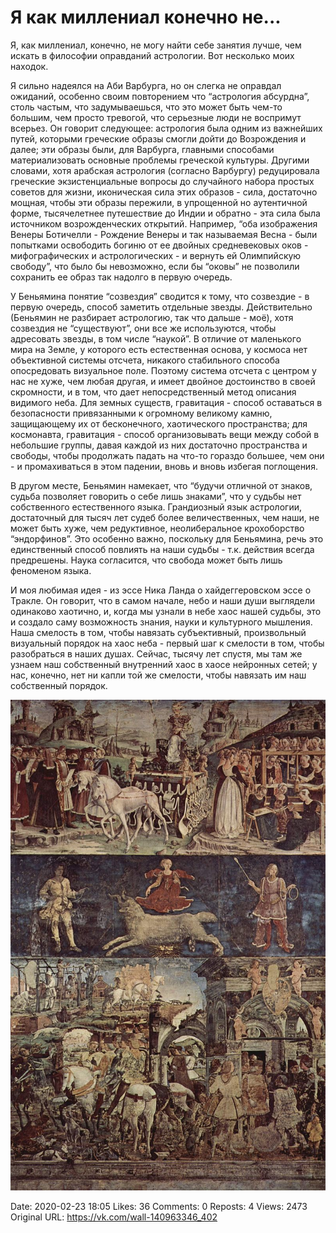 # Я как миллениал конечно не...

Я, как миллениал, конечно, не могу найти себе занятия лучше, чем искать в философии оправданий астрологии. Вот несколько моих находок. 
 
Я сильно надеялся на Аби Варбурга, но он слегка не оправдал ожиданий, особенно своим повторением что “астрология абсурдна”, столь частым, что задумываешься, что это может быть чем-то большим, чем просто тревогой, что серьезные люди не воспримут всерьез. Он говорит следующее: астрология была одним из важнейших путей, которыми греческие образы смогли дойти до Возрождения и далее; эти образы были, для Варбурга, главными способами материализовать основные проблемы греческой культуры. Другими словами, хотя арабская астрология (согласно Варбургу) редуцировала греческие экзистенциальные вопросы до случайного набора простых советов для жизни, иконическая сила этих образов - сила, достаточно мощная, чтобы эти образы пережили, в упрощенной но аутентичной форме, тысячелетнее путешествие до Индии и обратно - эта сила была источником возрожденческих открытий. Например, “оба изображения Венеры Ботичелли - Рождение Венеры и так называемая Весна - были попытками освободить богиню от ее двойных средневековых оков - мифографических и астрологических - и вернуть ей Олимпийскую свободу”, что было бы невозможно, если бы “оковы” не позволили сохранить ее образ так надолго в первую очередь. 
 
У Беньямина понятие “созвездия” сводится к тому, что созвездие - в первую очередь, способ заметить отдельные звезды. Действительно (Беньямин не разбирает астрологию, так что дальше - моё), хотя созвездия не “существуют”, они все же используются, чтобы адресовать звезды, в том числе “наукой”. В отличие от маленького мира на Земле, у которого есть естественная основа, у космоса нет объективной системы отсчета, никакого стабильного способа опосредовать визуальное поле. Поэтому система отсчета с центром у нас не хуже, чем любая другая, и имеет двойное достоинство в своей скромности, и в том, что дает непосредственный метод описания видимого неба. Для земных существ, гравитация - способ оставаться в безопасности привязанными к огромному великому камню, защищающему их от бесконечного, хаотического пространства; для космонавта, гравитация - способ организовывать вещи между собой в небольшие группы, давая каждой из них достаточно пространства и свободы, чтобы продолжать падать на что-то гораздо большее, чем они - и промахиваться в этом падении, вновь и вновь избегая поглощения. 
 
В другом месте, Беньямин намекает, что “будучи отличной от знаков, судьба позволяет говорить о себе лишь знаками”, что у судьбы нет собственного естественного языка. Грандиозный язык астрологии, достаточный для тысяч лет судеб более величественных, чем наши, не может быть хуже, чем редуктивное, неолиберальное крохоборство “эндорфинов”. Это особенно важно, поскольку для Беньямина, речь это единственный способ повлиять на наши судьбы - т.к. действия всегда предрешены. Наука согласится, что свобода может быть лишь феноменом языка. 
 
И моя любимая идея - из эссе Ника Ланда о хайдеггеровском эссе о Тракле. Он говорит, что в самом начале, небо и наши души выглядели одинаково хаотично, и, когда мы узнали в небе хаос нашей судьбы, это и создало саму возможность знания, науки и культурного мышления. Наша смелость в том, чтобы навязать субъективный, произвольный визуальный порядок на хаос неба - первый шаг к смелости в том, чтобы разобраться в наших душах. Сейчас, тысячу лет спустя, мы там же узнаем наш собственный внутренний хаос в хаосе нейронных сетей; у нас, конечно, нет ни капли той же смелости, чтобы навязать им наш собственный порядок.

![](attachments/457239119.jpg)

Date: 2020-02-23 18:05
Likes: 36
Comments: 0
Reposts: 4
Views: 2473
Original URL: https://vk.com/wall-140963346_402

